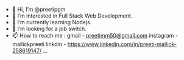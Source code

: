 - 👋 Hi, I’m @preetippm
- 👀 I’m interested in Full Stack Web Development.
- 🌱 I’m currently learning Nodejs.
- 💞️ I’m looking for a job switch.
- 📫 How to reach me :
 gmail - preetimm50@gmail.com
 instagram - mallickpreeti
 linkdin - https://www.linkedin.com/in/preeti-mallick-258619147/
 ...

<!---
preetippm/preetippm is a ✨ special ✨ repository because its `README.md` (this file) appears on your GitHub profile.
You can click the Preview link to take a look at your changes.
--->
